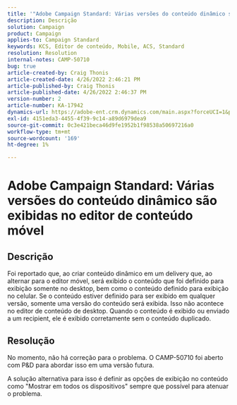 ```yaml
---
title: '"Adobe Campaign Standard: Várias versões do conteúdo dinâmico são exibidas no editor de conteúdo móvel'
description: Descrição
solution: Campaign
product: Campaign
applies-to: Campaign Standard
keywords: KCS, Editor de conteúdo, Mobile, ACS, Standard
resolution: Resolution
internal-notes: CAMP-50710
bug: true
article-created-by: Craig Thonis
article-created-date: 4/26/2022 2:46:21 PM
article-published-by: Craig Thonis
article-published-date: 4/26/2022 2:46:37 PM
version-number: 2
article-number: KA-17942
dynamics-url: https://adobe-ent.crm.dynamics.com/main.aspx?forceUCI=1&pagetype=entityrecord&etn=knowledgearticle&id=bf9ea09f-6fc5-ec11-a7b6-0022480a10ee
exl-id: 4151eda3-4455-4f39-9c14-a89d6979dea9
source-git-commit: 0c3e421beca46d9fe1952b1f98538a50697216a0
workflow-type: tm+mt
source-wordcount: '169'
ht-degree: 1%

---
```


# Adobe Campaign Standard: Várias versões do conteúdo dinâmico são exibidas no editor de conteúdo móvel

## Descrição


Foi reportado que, ao criar conteúdo dinâmico em um delivery que, ao alternar para o editor móvel, será exibido o conteúdo que foi definido para exibição somente no desktop, bem como o conteúdo definido para exibição no celular. Se o conteúdo estiver definido para ser exibido em qualquer versão, somente uma versão do conteúdo será exibida. Isso não acontece no editor de conteúdo de desktop. Quando o conteúdo é exibido ou enviado a um recipient, ele é exibido corretamente sem o conteúdo duplicado.


## Resolução


No momento, não há correção para o problema. O CAMP-50710 foi aberto com P&amp;D para abordar isso em uma versão futura.



A solução alternativa para isso é definir as opções de exibição no conteúdo como &quot;Mostrar em todos os dispositivos&quot; sempre que possível para atenuar o problema.
